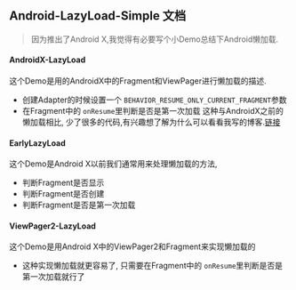 ## Android-LazyLoad-Simple 文档
> 因为推出了Android X,我觉得有必要写个小Demo总结下Android懒加载.
#### AndroidX-LazyLoad
这个Demo是用的AndroidX中的Fragment和ViewPager进行懒加载的描述.
- 创建Adapter的时候设置一个 `BEHAVIOR_RESUME_ONLY_CURRENT_FRAGMENT`参数
- 在Fragment中的 `onResume`里判断是否是第一次加载
这种与AndroidX之前的懒加载相比, 少了很多的代码,有兴趣想了解为什么可以看看我写的博客.[链接](https://blog.csdn.net/MoLiao2046/article/details/103899277)
#### EarlyLazyLoad
这个Demo是Android X以前我们通常用来处理懒加载的方法,
- 判断Fragment是否显示
- 判断Fragment是否创建
- 判断Fragment是否是第一次加载
#### ViewPager2-LazyLoad
这个Demo是用Android X中的ViewPager2和Fragment来实现懒加载的
- 这种实现懒加载就更容易了, 只需要在Fragment中的 `onResume`里判断是否是第一次加载就行了


  
  

